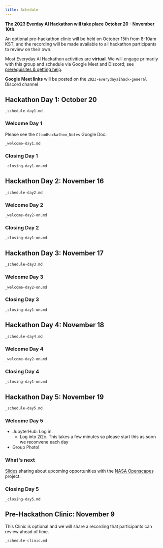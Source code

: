 ```yaml
---
title: Schedule
---
```


**The 2023 Everday AI Hackathon will take place October 20 - November 10th**.   

An optional pre-hackathon clinic will be held on October 15th from 8-10am KST, and the recording will be made available to all hackathon participants to review on their own.

Most Everyday AI Hackathon activities are **virtual**. We will engage primarily with this group and schedule via Google Meet and Discord; see [prerequisites & getting help](https://pseudo-lab.github.io/2023-EverdayAI-Hackathon/logistics/prerequisites.html).

**Google Meet links** will be posted on the `2023-everydayaihack-general` Discord channel
 
## Hackathon Day 1: October 20

```{.include}
_schedule-day1.md
```

### Welcome Day 1

Please see the `CloudHackathon_Notes` Google Doc: 
 
```{.include}
_welcome-day1.md
```

### Closing Day 1

```{.include}
_closing-day1-on.md
``` 
 
## Hackathon Day 2: November 16

```{.include}
_schedule-day2.md
```

### Welcome Day 2

```{.include}
_welcome-day2-on.md
```

### Closing Day 2

```{.include}
_closing-day1-on.md
```

## Hackathon Day 3: November 17

```{.include}
_schedule-day3.md
```

### Welcome Day 3

```{.include}
_welcome-day2-on.md
```

### Closing Day 3

```{.include}
_closing-day1-on.md
``` 

## Hackathon Day 4: November 18

```{.include}
_schedule-day4.md
```

### Welcome Day 4

```{.include}
_welcome-day2-on.md
```

### Closing Day 4

```{.include}
_closing-day1-on.md
``` 

## Hackathon Day 5: November 19

```{.include}
_schedule-day5.md
```

### Welcome Day 5

- JupyterHub: Log in. 
  - Log into 2i2c. This takes a few minutes so please start this as soon we reconvene each day
- Group Photo!  

### What's next 

[Slides](https://docs.google.com/presentation/d/1LKpdrssV97BFN3yh0LJEmj64wU0kaZp42in_SlsHFmc/edit#slide=id.gfbd87e8abc_0_0) sharing about upcoming opportunities with the [NASA Openscapes](https://nasa-openscapes.github.io/) project.

### Closing Day 5

```{.include} 
_closing-day5.md
``` 

## Pre-Hackathon Clinic: November 9

This Clinic is optional and we will share a recording that participants can review ahead of time. 


```{.include}
_schedule-clinic.md
```

